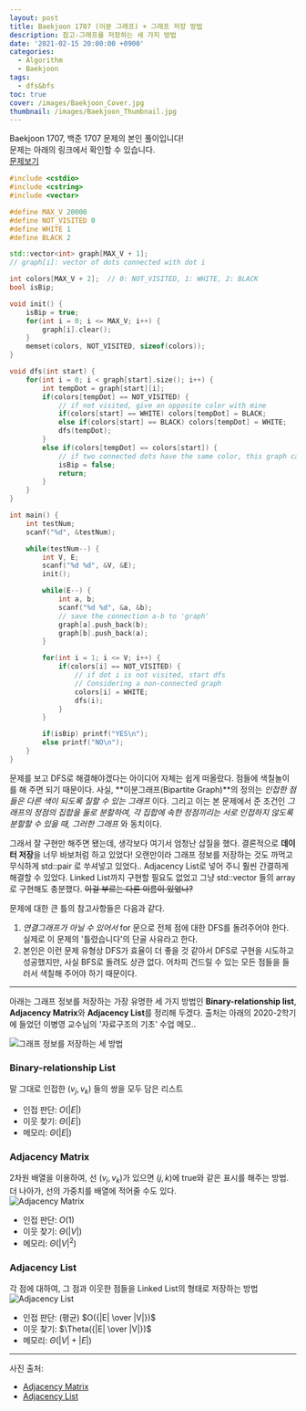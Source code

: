```yaml
---
layout: post
title: Baekjoon 1707 (이분 그래프) + 그래프 저장 방법
description: 참고-그래프를 저장하는 세 가지 방법
date: '2021-02-15 20:00:00 +0900'
categories:
  - Algorithm
  - Baekjoon
tags:
  - dfs&bfs
toc: true
cover: /images/Baekjoon_Cover.jpg
thumbnail: /images/Baekjoon_Thumbnail.jpg
---
```


Baekjoon 1707, 백준 1707 문제의 본인 풀이입니다!  
문제는 아래의 링크에서 확인할 수 있습니다.  
[문제보기](https://www.acmicpc.net/problem/1707)

<!-- more -->

```c++
#include <cstdio>
#include <cstring>
#include <vector>

#define MAX_V 20000
#define NOT_VISITED 0
#define WHITE 1
#define BLACK 2

std::vector<int> graph[MAX_V + 1];
// graph[i]: vector of dots connected with dot i

int colors[MAX_V + 2];  // 0: NOT_VISITED, 1: WHITE, 2: BLACK
bool isBip;

void init() {
    isBip = true;
    for(int i = 0; i <= MAX_V; i++) {
        graph[i].clear();
    }
    memset(colors, NOT_VISITED, sizeof(colors));
}

void dfs(int start) {
    for(int i = 0; i < graph[start].size(); i++) {
        int tempDot = graph[start][i];
        if(colors[tempDot] == NOT_VISITED) {
            // if not visited, give an opposite color with mine
            if(colors[start] == WHITE) colors[tempDot] = BLACK;
            else if(colors[start] == BLACK) colors[tempDot] = WHITE;
            dfs(tempDot);
        }
        else if(colors[tempDot] == colors[start]) {
            // if two connected dots have the same color, this graph cannot be a Bipartite Graph
            isBip = false;
            return;
        }
    }
}

int main() {
    int testNum;
    scanf("%d", &testNum);

    while(testNum--) {
        int V, E;
        scanf("%d %d", &V, &E);
        init();

        while(E--) {
            int a, b;
            scanf("%d %d", &a, &b);
            // save the connection a-b to 'graph'
            graph[a].push_back(b);
            graph[b].push_back(a);
        }

        for(int i = 1; i <= V; i++) {
            if(colors[i] == NOT_VISITED) {
                // if dot i is not visited, start dfs
                // Considering a non-connected graph
                colors[i] = WHITE;
                dfs(i);
            }
        }

        if(isBip) printf("YES\n");
        else printf("NO\n");
    }
}
```

문제를 보고 DFS로 해결해야겠다는 아이디어 자체는 쉽게 떠올랐다. 점들에 색칠놀이를 해 주면 되기 때문이다. 사실, **이분그래프(Bipartite Graph)**의 정의는 *인접한 점들은 다른 색이 되도록 칠할 수 있는 그래프* 이다. 그리고 이는 본 문제에서 준 조건인 *그래프의 정점의 집합을 둘로 분할하여, 각 집합에 속한 정점끼리는 서로 인접하지 않도록 분할할 수 있을 때, 그러한 그래프* 와 동치이다.  

그래서 잘 구현만 해주면 됐는데, 생각보다 여기서 엄청난 삽질을 했다. 결론적으로 **데이터 저장**을 너무 바보처럼 하고 있었다! 오랜만이라 그래프 정보를 저장하는 것도 까먹고 무식하게 std::pair 로 쑤셔넣고 있었다.. Adjacency List로 넣어 주니 훨씬 간결하게 해결할 수 있었다. Linked List까지 구현할 필요도 없었고 그냥 std::vector 들의 array로 구현해도 충분했다. ~~이걸 부르는 다른 이름이 있었나?~~

문제에 대한 큰 틀의 참고사항들은 다음과 같다.
1. *연결그래프가 아닐 수 있어서* for 문으로 전체 점에 대한 DFS를 돌려주어야 한다. 실제로 이 문제의 '틀렸습니다'의 단골 사유라고 한다.
2. 본인은 이런 문제 유형상 DFS가 효율이 더 좋을 것 같아서 DFS로 구현을 시도하고 성공했지만, 사실 BFS로 돌려도 상관 없다. 어차피 건드릴 수 있는 모든 점들을 들러서 색칠해 주어야 하기 때문이다. 

---

아래는 그래프 정보를 저장하는 가장 유명한 세 가지 방법인 **Binary-relationship list**, **Adjacency Matrix**와 **Adjacency List**를 정리해 두겠다. 출처는 아래의 2020-2학기에 들었던 이병영 교수님의 '자료구조의 기초' 수업 메모..

![그래프 정보를 저장하는 세 방법](https://imgur.com/1Et8CzU.png)

### Binary-relationship List
말 그대로 인접한 $(v_j, v_k)$ 들의 쌍을 모두 담은 리스트
- 인접 판단: $O(|E|)$
- 이웃 찾기: $\Theta(|E|)$
- 메모리: $\Theta(|E|)$

### Adjacency Matrix
2차원 배열을 이용하여, 선 $(v_j, v_k)$가 있으면 $(j, k)$에 true와 같은 표시를 해주는 방법. 더 나아가, 선의 가중치를 배열에 적어줄 수도 있다.  
![Adjacency Matrix](https://imgur.com/HuotqXE.png)

- 인접 판단: $O(1)$
- 이웃 찾기: $\Theta(|V|)$
- 메모리: $\Theta(|V|^2)$

### Adjacency List
각 점에 대하여, 그 점과 이웃한 점들을 Linked List의 형태로 저장하는 방법
![Adjacency List](https://imgur.com/chiZ1Kh.png)
- 인접 판단: (평균) $O({|E| \over |V|})$
- 이웃 찾기: $\Theta({|E| \over |V|})$
- 메모리: $\Theta(|V|+|E|)$

---
사진 출처:
- [Adjacency Matrix](https://www.geeksforgeeks.org/add-and-remove-edge-in-adjacency-matrix-representation-of-a-graph/)
- [Adjacency List](https://cinux.tistory.com/10)